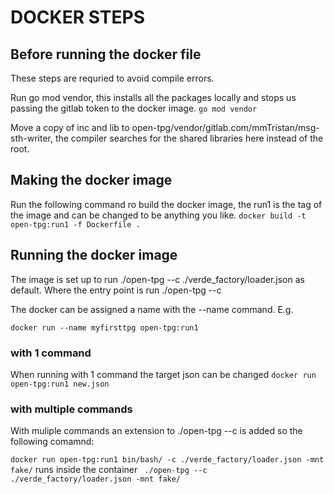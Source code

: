 # DOCKER STEPS

## Before running the docker file
These steps are requried to avoid compile errors.

Run go mod vendor, this installs all the packages locally and stops us passing the gitlab token to the docker image.
```go mod vendor```

Move a copy of inc and lib to open-tpg/vendor/gitlab.com/mmTristan/msg-sth-writer, the compiler searches for the shared libraries here instead of the root.


## Making the docker image
Run the following command ro build the docker image, the run1 is the tag of the image and can be changed to be anything you like.
```docker build -t open-tpg:run1 -f Dockerfile .```

## Running the docker image
The image is set up to run ./open-tpg --c ./verde_factory/loader.json as default. Where the entry point is run ./open-tpg --c 

The docker can be assigned a name with the --name command. E.g.

```docker run --name myfirsttpg open-tpg:run1```

### with 1 command
When running with 1 command the target json can be changed
```docker run open-tpg:run1 new.json```

### with multiple commands
With muliple commands an extension to ./open-tpg --c is added so the following comamnd:

```docker run open-tpg:run1 bin/bash/ -c ./verde_factory/loader.json -mnt fake/```
runs inside the container
``` ./open-tpg --c ./verde_factory/loader.json -mnt fake/```